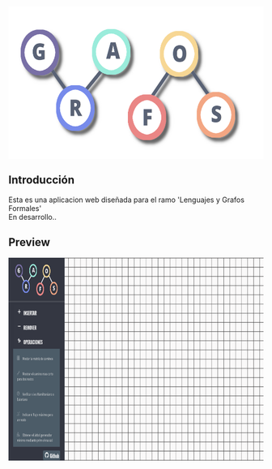 <img src="img/banner.png" align="center" height="300px">


## Introducción
Esta es una aplicacion web diseñada para el ramo 'Lenguajes y Grafos Formales'<br>
En desarrollo..


## Preview
<img src="img/preview.png" height="400px">
<br><br>
